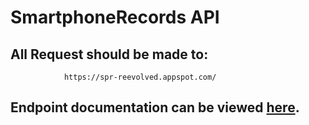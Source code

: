 # SmartphoneRecords API

## All Request should be made to:
                https://spr-reevolved.appspot.com/
                
## Endpoint documentation can be viewed [here](https://github.com/52inc/SPR-Backend/wiki). 